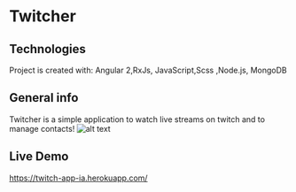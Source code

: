 ﻿# Twitcher
 
## Technologies
Project is created with:
Angular 2,RxJs, JavaScript,Scss ,Node.js, MongoDB


## General info
Twitcher is a simple application to watch live streams on twitch and to manage contacts!
![alt text](https://imagizer.imageshack.com/img922/1954/i0jw1p.png)

	
## Live Demo
https://twitch-app-ia.herokuapp.com/



